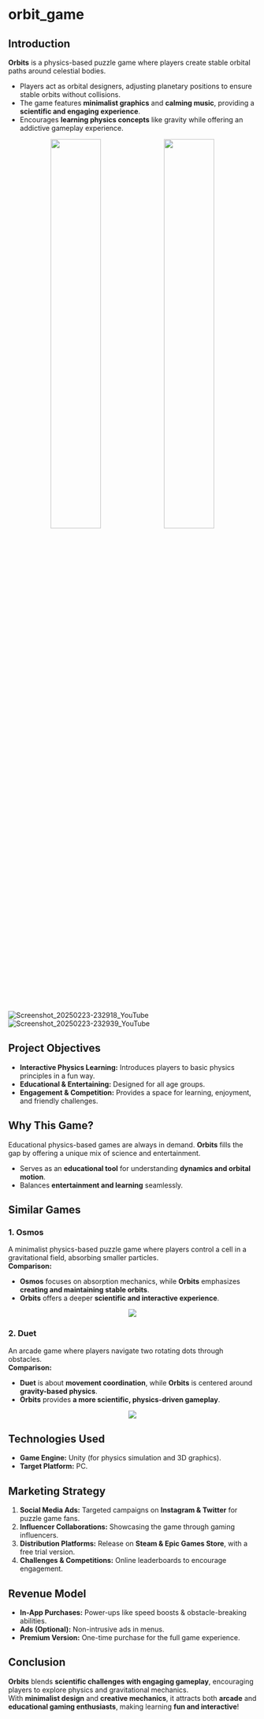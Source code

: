 # orbit_game

## Introduction  
**Orbits** is a physics-based puzzle game where players create stable orbital paths around celestial bodies.  
- Players act as orbital designers, adjusting planetary positions to ensure stable orbits without collisions.  
- The game features **minimalist graphics** and **calming music**, providing a **scientific and engaging experience**.  
- Encourages **learning physics concepts** like gravity while offering an addictive gameplay experience.

<p align="center">
  <img src="https://github.com/user-attachments/assets/04a71715-5369-4136-8ecb-8588621ef3fa" width="45%"/>
  <img src="https://github.com/user-attachments/assets/583c9269-ac96-4914-8a29-d7a665339037" width="45%"/>
</p>

![Screenshot_20250223-232918_YouTube](https://github.com/user-attachments/assets/e4c594cb-ebd0-4783-a385-b923a4fafc36)
![Screenshot_20250223-232939_YouTube](https://github.com/user-attachments/assets/583c9269-ac96-4914-8a29-d7a665339037)


## Project Objectives  
- **Interactive Physics Learning:** Introduces players to basic physics principles in a fun way.  
- **Educational & Entertaining:** Designed for all age groups.  
- **Engagement & Competition:** Provides a space for learning, enjoyment, and friendly challenges.  

## Why This Game?  
Educational physics-based games are always in demand. **Orbits** fills the gap by offering a unique mix of science and entertainment.  
- Serves as an **educational tool** for understanding **dynamics and orbital motion**.  
- Balances **entertainment and learning** seamlessly.  

## Similar Games  

### **1. Osmos**  
A minimalist physics-based puzzle game where players control a cell in a gravitational field, absorbing smaller particles.  
**Comparison:**  
- **Osmos** focuses on absorption mechanics, while **Orbits** emphasizes **creating and maintaining stable orbits**.  
- **Orbits** offers a deeper **scientific and interactive experience**.

<p align="center">
  <img src="https://github.com/user-attachments/assets/02493ae7-6874-462f-aa55-1e9262a81445"/>
</p>

### **2. Duet**  
An arcade game where players navigate two rotating dots through obstacles.  
**Comparison:**  
- **Duet** is about **movement coordination**, while **Orbits** is centered around **gravity-based physics**.  
- **Orbits** provides **a more scientific, physics-driven gameplay**.

<p align="center">
  <img src="https://github.com/user-attachments/assets/182a4e52-d3da-4179-9600-f238a30dd494"/>
</p>


## Technologies Used  
- **Game Engine:** Unity (for physics simulation and 3D graphics).  
- **Target Platform:** PC.  

## Marketing Strategy  
1. **Social Media Ads:** Targeted campaigns on **Instagram & Twitter** for puzzle game fans.  
2. **Influencer Collaborations:** Showcasing the game through gaming influencers.  
3. **Distribution Platforms:** Release on **Steam & Epic Games Store**, with a free trial version.  
4. **Challenges & Competitions:** Online leaderboards to encourage engagement.  

## Revenue Model  
- **In-App Purchases:** Power-ups like speed boosts & obstacle-breaking abilities.  
- **Ads (Optional):** Non-intrusive ads in menus.  
- **Premium Version:** One-time purchase for the full game experience.  

## Conclusion  
**Orbits** blends **scientific challenges with engaging gameplay**, encouraging players to explore physics and gravitational mechanics.  
With **minimalist design** and **creative mechanics**, it attracts both **arcade** and **educational gaming enthusiasts**, making learning **fun and interactive**!  
